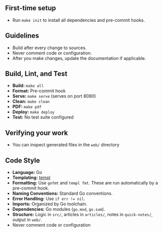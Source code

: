 ## First-time setup

- Run `make init` to install all dependencies and pre-commit hooks.

## Guidelines

- Build after every change to sources.
- Never comment code or configuration.
- After you make changes, update the documentation if applicable.

## Build, Lint, and Test

- **Build:** `make all`
- **Format:** Pre-commit hook
- **Serve:** `make serve` (serves on port 8080)
- **Clean:** `make clean`
- **PDF:** `make pdf`
- **Deploy:** `make deploy`
- **Test:** No test suite configured

## Verifying your work

- You can inspect generated files in the `web/` directory

## Code Style

- **Language:** Go
- **Templating:** [templ](https://templ.dev/)
- **Formatting:** Use `gofmt` and `templ fmt`. These are run automatically by a pre-commit hook.
- **Naming Conventions:** Standard Go conventions.
- **Error Handling:** Use `if err != nil`.
- **Imports:** Organized by Go toolchain.
- **Dependencies:** Go modules (`go.mod`, `go.sum`).
- **Structure:** Logic in `src/`, articles in `articles/`, notes in `quick-notes/`, output in `web/`.
- Never comment code or configuration
